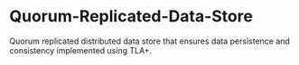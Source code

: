# Quorum-Replicated-Data-Store
Quorum replicated distributed data store that ensures data persistence and consistency implemented using TLA+.
